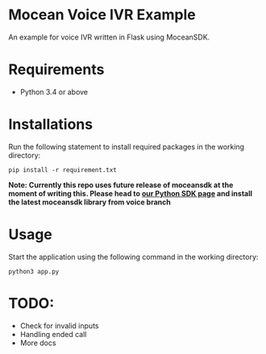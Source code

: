 # Mocean Voice IVR Example

An example for voice IVR written in Flask using MoceanSDK.

# Requirements
- Python 3.4 or above

# Installations

Run the following statement to install required packages in the working directory:
```
pip install -r requirement.txt
```

**Note: Currently this repo uses future release of moceansdk at the moment of writing this. Please head to [our Python SDK page](https://github.com/MoceanAPI/mocean-sdk-python) and install the latest moceansdk library from voice branch**

# Usage
Start the application using the following command in the working directory:
```
python3 app.py
```

# TODO:
- Check for invalid inputs
- Handling ended call
- More docs